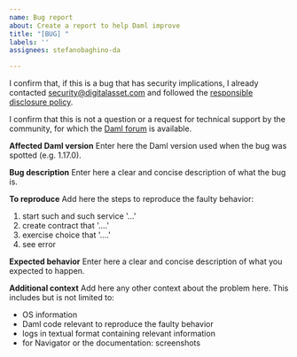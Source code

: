 ```yaml
---
name: Bug report
about: Create a report to help Daml improve
title: "[BUG] "
labels: ''
assignees: stefanobaghino-da

---
```


I confirm that, if this is a bug that has security implications, I already contacted security@digitalasset.com and followed the [responsible disclosure policy](https://digitalasset.com/security/).

I confirm that this is not a question or a request for technical support by the community, for which the [Daml forum](https://discuss.daml.com/) is available.

**Affected Daml version**
Enter here the Daml version used when the bug was spotted (e.g. 1.17.0).

**Bug description**
Enter here a clear and concise description of what the bug is.

**To reproduce**
Add here the steps to reproduce the faulty behavior:
1. start such and such service '...'
2. create contract that '....'
3. exercise choice that '....'
4. see error

**Expected behavior**
Enter here a clear and concise description of what you expected to happen.

**Additional context**
Add here any other context about the problem here.
This includes but is not limited to:
- OS information
- Daml code relevant to reproduce the faulty behavior
- logs in textual format containing relevant information
- for Navigator or the documentation: screenshots
